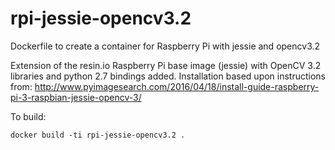 # rpi-jessie-opencv3.2
Dockerfile to create a container for Raspberry Pi with jessie and opencv3.2

Extension of the resin.io Raspberry Pi base image (jessie) with OpenCV 3.2 libraries and python 2.7 bindings added. Installation based upon instructions from:
http://www.pyimagesearch.com/2016/04/18/install-guide-raspberry-pi-3-raspbian-jessie-opencv-3/

To build:

    docker build -ti rpi-jessie-opencv3.2 .
